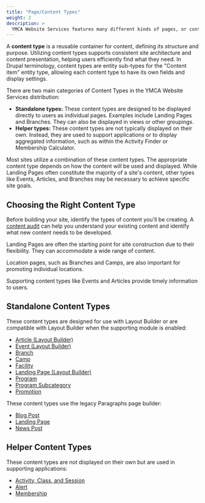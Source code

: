 ```yaml
---
title: "Page/Content Types"
weight: 2
description: >
  YMCA Website Services features many different kinds of pages, or content types. Choosing the right content type will ensure you collect the right information and allow you the flexibility to create layouts.
---
```


A **content type** is a reusable container for content, defining its structure and purpose. Utilizing content types supports consistent site architecture and content presentation, helping users efficiently find what they need. In Drupal terminology, content types are entity sub-types for the "Content item" entity type, allowing each content type to have its own fields and display settings.

There are two main categories of Content Types in the YMCA Website Services distribution:

-   **Standalone types:** These content types are designed to be displayed directly to users as individual pages. Examples include Landing Pages and Branches. They can also be displayed in views or other groupings.
-   **Helper types:** These content types are not typically displayed on their own. Instead, they are used to support applications or to display aggregated information, such as within the Activity Finder or Membership Calculator.

Most sites utilize a combination of these content types. The appropriate content type depends on how the content will be used and displayed. While Landing Pages often constitute the majority of a site's content, other types like Events, Articles, and Branches may be necessary to achieve specific site goals.

## Choosing the Right Content Type

Before building your site, identify the types of content you'll be creating. A [content audit](../../howto/content-audit) can help you understand your existing content and identify what new content needs to be developed.

Landing Pages are often the starting point for site construction due to their flexibility. They can accommodate a wide range of content.

Location pages, such as Branches and Camps, are also important for promoting individual locations.

Supporting content types like Events and Articles provide timely information to users.

## Standalone Content Types

These content types are designed for use with Layout Builder or are compatible with Layout Builder when the supporting module is enabled:

-   [Article (Layout Builder)](./lb-article)
-   [Event (Layout Builder)](./lb-event)
-   [Branch](./branch)
-   [Camp](./camp)
-   [Facility](./facility)
-   [Landing Page (Layout Builder)](./lb-landing-page)
-   [Program](./program)
-   [Program Subcategory](./program-subcategory)
-   [Promotion](./promotion)

These content types use the legacy Paragraphs page builder:

-   [Blog Post](./blog-post)
-   [Landing Page](./landing-page)
-   [News Post](./news-post)

## Helper Content Types

These content types are not displayed on their own but are used in supporting applications:

-   [Activity, Class, and Session](./activity-class-session)
-   [Alert](./alert)
-   [Membership](./membership)
